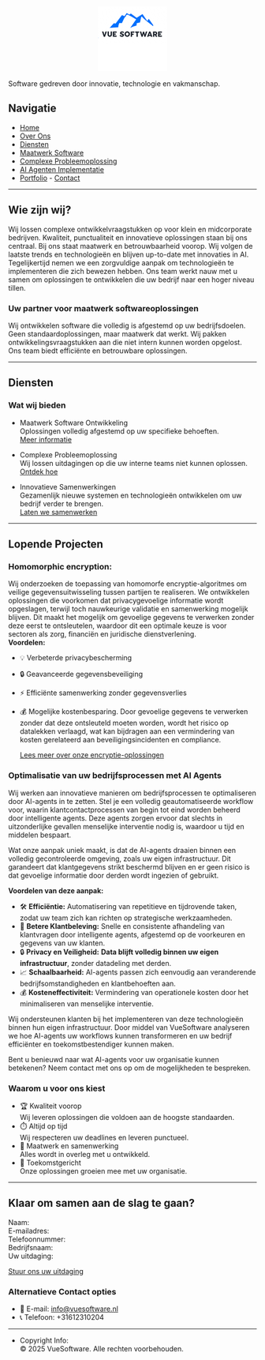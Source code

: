 
<p align="center">
  <img src="./Logo-2-small.png"> </img>
</div>

Software gedreven door innovatie, technologie en vakmanschap.
## Navigatie 
- [Home](#home)
- [Over Ons](#over-ons) 
- [Diensten](#diensten) 
- [Maatwerk Software](#maatwerk-software) 
- [Complexe Probleemoplossing](#complexe-probleemoplossing) 
- [AI Agenten Implementatie](#ai-agenten-implementatie) 
- [Portfolio](#portfolio) - [Contact](#contact)
---

## Wie zijn wij?
Wij lossen complexe ontwikkelvraagstukken op voor klein en midcorporate bedrijven. Kwaliteit, punctualiteit en innovatieve oplossingen staan bij ons centraal.
Bij ons staat maatwerk en betrouwbaarheid voorop. Wij volgen de laatste trends en technologieën en blijven up-to-date met innovaties in AI. Tegelijkertijd nemen we een zorgvuldige aanpak om technologieën te implementeren die zich bewezen hebben.
Ons team werkt nauw met u samen om oplossingen te ontwikkelen die uw bedrijf naar een hoger niveau tillen. 

### Uw partner voor maatwerk softwareoplossingen
Wij ontwikkelen software die volledig is afgestemd op uw bedrijfsdoelen. Geen standaardoplossingen, maar maatwerk dat werkt.
Wij pakken ontwikkelingsvraagstukken aan die niet intern kunnen worden opgelost. Ons team biedt efficiënte en betrouwbare oplossingen.  

---

## Diensten

### Wat wij bieden

- Maatwerk Software Ontwikkeling  
  Oplossingen volledig afgestemd op uw specifieke behoeften.  
  [Meer informatie](#dienst-maatwerk)

- Complexe Probleemoplossing  
  Wij lossen uitdagingen op die uw interne teams niet kunnen oplossen.  
  [Ontdek hoe](#dienst-complex)

- Innovatieve Samenwerkingen  
  Gezamenlijk nieuwe systemen en technologieën ontwikkelen om uw bedrijf verder te brengen.  
  [Laten we samenwerken](#dienst-samenwerking)

---

## Lopende Projecten

### Homomorphic encryption: 
  Wij onderzoeken de toepassing van homomorfe encryptie-algoritmes om veilige
  gegevensuitwisseling tussen partijen te realiseren. We ontwikkelen oplossingen die voorkomen dat privacygevoelige
  informatie wordt opgeslagen, terwijl toch nauwkeurige validatie en samenwerking mogelijk blijven. Dit maakt het
  mogelijk om gevoelige gegevens te verwerken zonder deze eerst te ontsleutelen, waardoor dit een optimale keuze is voor
  sectoren als zorg, financiën en juridische dienstverlening.  
  **Voordelen:**
  - 💡 Verbeterde privacybescherming
  - 🔒 Geavanceerde gegevensbeveiliging
  - ⚡  Efficiënte samenwerking zonder gegevensverlies
  - 💰 Mogelijke kostenbesparing. Door gevoelige gegevens te verwerken zonder dat deze ontsleuteld moeten worden, wordt het risico op datalekken
    verlaagd, wat kan bijdragen aan een vermindering van kosten gerelateerd aan beveiligingsincidenten en compliance.
  
    [Lees meer over onze encryptie-oplossingen](#homomorphic-encryptie)


### Optimalisatie van uw bedrijfsprocessen met AI Agents

Wij werken aan innovatieve manieren om bedrijfsprocessen te optimaliseren door AI-agents in te zetten. Stel je een
volledig geautomatiseerde workflow voor, waarin klantcontactprocessen van begin tot eind worden beheerd door
intelligente agents. Deze agents zorgen ervoor dat slechts in uitzonderlijke gevallen menselijke interventie nodig is,
waardoor u tijd en middelen bespaart.

Wat onze aanpak uniek maakt, is dat de AI-agents draaien binnen een volledig gecontroleerde omgeving, zoals uw eigen
infrastructuur. Dit garandeert dat klantgegevens strikt beschermd blijven en er geen risico is dat gevoelige informatie
door derden wordt ingezien of gebruikt.

**Voordelen van deze aanpak:**

- 🛠️ **Efficiëntie:** Automatisering van repetitieve en tijdrovende taken, zodat uw team zich kan richten op
  strategische werkzaamheden.
- 🌟 **Betere Klantbeleving:** Snelle en consistente afhandeling van klantvragen door intelligente agents, afgestemd op
  de voorkeuren en gegevens van uw klanten.
- 🔒 **Privacy en Veiligheid:** **Data blijft volledig binnen uw eigen infrastructuur**, zonder datadeling met derden.
- 📈 **Schaalbaarheid:** AI-agents passen zich eenvoudig aan veranderende bedrijfsomstandigheden en klantbehoeften aan.
- 💰 **Kosteneffectiviteit:** Vermindering van operationele kosten door het minimaliseren van menselijke interventie.

Wij ondersteunen klanten bij het implementeren van deze technologieën binnen hun eigen infrastructuur. Door middel van
VueSoftware analyseren we hoe AI-agents uw workflows kunnen transformeren en uw bedrijf efficiënter en
toekomstbestendiger kunnen maken.

Bent u benieuwd naar wat AI-agents voor uw organisatie kunnen betekenen? Neem contact met ons op om de mogelijkheden te
bespreken.
### Waarom u voor ons kiest

- 🏆 Kwaliteit voorop  
  Wij leveren oplossingen die voldoen aan de hoogste standaarden.
- ⏱️ Altijd op tijd  
  Wij respecteren uw deadlines en leveren punctueel.
- 🤝 Maatwerk en samenwerking  
  Alles wordt in overleg met u ontwikkeld.
- 🚀 Toekomstgericht  
  Onze oplossingen groeien mee met uw organisatie.

---

## Klaar om samen aan de slag te gaan?

Naam:  
E-mailadres:  
Telefoonnummer:  
Bedrijfsnaam:  
Uw uitdaging:

[Stuur ons uw uitdaging](mailto:info@vuesoftware.nl)

### Alternatieve Contact opties

- 📧 E-mail: info@vuesoftware.nl
- 📞 Telefoon: +31612310204

---
- Copyright Info:  
  © 2025 VueSoftware. Alle rechten voorbehouden.
